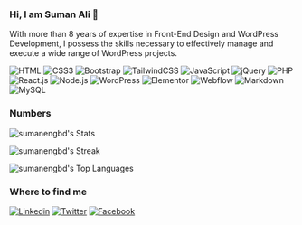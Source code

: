 ### Hi, I am Suman Ali 👋

With more than 8 years of expertise in Front-End Design and WordPress Development, I possess the skills necessary to effectively manage and execute a wide range of WordPress projects.

![HTML](https://img.shields.io/badge/HTML5-E34F26?style=flat-square&logo=html5&logoColor=white)
![CSS3](https://img.shields.io/badge/CSS3-1572B6?style=flat-square&logo=css3&logoColor=white)
![Bootstrap](https://img.shields.io/badge/Bootstrap-563D7C?style=flat-square&logo=bootstrap&logoColor=white)
![TailwindCSS](https://img.shields.io/badge/Tailwind_CSS-38B2AC?style=flat-square&logo=tailwind-css&logoColor=white)
![JavaScript](https://img.shields.io/badge/JavaScript-F7DF1E?style=flat-square&logo=javascript&logoColor=black)
![jQuery](https://img.shields.io/badge/jQuery-0769AD?style=flat-square&logo=jquery&logoColor=white)
![PHP](https://img.shields.io/badge/PHP-777BB4?style=flat-square&logo=php&logoColor=white)
![React.js](https://img.shields.io/badge/React.js-0081CB?style=flat-square&logo=react&logoColor=61DAFB)
![Node.js](https://img.shields.io/badge/Node.js-43853D?style=flat-square&logo=node.js&logoColor=white)
![WordPress](https://img.shields.io/badge/Wordpress-21759B?style=flat-square&logo=wordpress&logoColor=white)
![Elementor](https://img.shields.io/badge/Elementor-9146FF?style=flat-square&logo=elementor&logoColor=white)
![Webflow](https://img.shields.io/badge/Webflow%20-146EF5?logo=data:image/svg+xml;base64,PHN2ZyByb2xlPSJpbWciIHZpZXdCb3g9IjAgMCAyNCAyNCIgeG1sbnM9Imh0dHA6Ly93d3cudzMub3JnLzIwMDAvc3ZnIj48dGl0bGU+V2ViZmxvdzwvdGl0bGU+PHBhdGggZD0ibTI0IDQuNTE1LTcuNjU4IDE0Ljk3SDkuMTQ5bDMuMjA1LTYuMjA0aC0uMTQ0QzkuNTY2IDE2LjcxMyA1LjYyMSAxOC45NzMgMCAxOS40ODV2LTYuMTE4czMuNTk2LS4yMTMgNS43MS0yLjQzNUgwVjQuNTE1aDYuNDE3djUuMjc4bC4xNDQtLjAwMSAyLjYyMi01LjI3N2g0Ljg1NHY1LjI0NGguMTQ0bDIuNzItNS4yNDRIMjRaIiBmaWxsPSIjZmZmIi8+PC9zdmc+)
![Markdown](https://img.shields.io/badge/Markdown-000000?style=flat-square&logo=markdown&logoColor=white)
![MySQL](https://img.shields.io/badge/MySQL-005C84?style=flat-square&logo=mysql&logoColor=white)

### Numbers
![sumanengbd's Stats](https://github-readme-stats.vercel.app/api?username=sumanengbd&theme=transparent&show_icons=true&count_private=true&card_width=846)

![sumanengbd's Streak](https://github-readme-streak-stats.herokuapp.com/?user=sumanengbd&theme=transparent&card_width=846)

![sumanengbd's Top Languages](https://github-readme-stats.vercel.app/api/top-langs/?username=sumanengbd&theme=transparent&show_icons=true&card_width=846)

### Where to find me

[![Linkedin](https://img.shields.io/badge/LinkedIn-0077B5?style=flat-square&logo=linkedin&logoColor=white)](https://www.linkedin.com/in/sumanengbd/) 
[![Twitter](https://img.shields.io/badge/Twitter-1DA1F2?style=flat-square&logo=twitter&logoColor=white)](https://twitter.com/sumanengbd)
[![Facebook](https://img.shields.io/badge/Facebook-1877F2?style=flat-square&logo=facebook&logoColor=white)](https://www.facebook.com/suman.eng)
